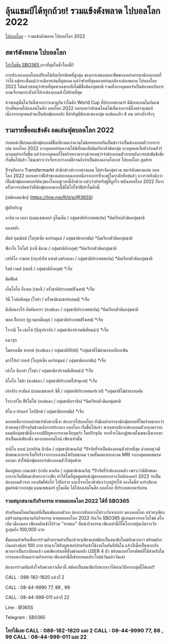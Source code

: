 # ลุ้นแชมป์ได้ทุกถ้วย! รวมแข้งดังพลาด ไปบอลโลก 2022

[ไปบอลโลก]( https://sbobet.sbo365.com/players-missing-worldcup/ ) - รวมแข้งดังพลาด ไปบอลโลก 2022

## สตาร์ดังพลาด ไปบอลโลก

[โปรโมชั่น SBO365 ]( https://sbobet.sbo365.com/promotion_sbobet/ ) แรงที่สุดในชั่วโมงนี้!!

การประลองบอลโลกเปรียบได้กับเกียรติยศที่สูงสุด ของการเล่นบอลอาชีพของเหล่าบรรดานักเตะเลยก็ว่าได้ แม้กระนั้นแม้ว่าจะมีการเล่นที่สุดยอด แต่ว่าท้ายที่สุดหลายท่านกลับจะต้องพลาด ไปบอลโลก 2022 โน่นด้วยเหตุว่าท้ายที่สุดพวกเขากลับไม่มีชื่อติดกลุ่มชาติ รวมทั้งบางบุคคลจำเป็นต้องพบกับการบาดเจ็บจนกระทั่งทำให้จะต้องถอนตัวไปท้ายที่สุด

ด้วยเหตุนั้นในวันนี้พวกเราจะมาดูกันว่าในศึก World Cup ที่ประเทศกาตาร์ มีนักเตะคนใดกันแน่บ้างที่พลาดไปลงเล่นในศึก บอลโลก 2022 บอกเลยว่าถ้าคนไหนได้เห็นจะควรมีอึ้งอย่างแน่แท้ เนื่องจากทุกคนล้วนเป็นนักฟุตบอลดัง ที่สำคัญมีนักเตะของกลุ่ม หงส์แดงถึง 4 คน  อย่างยิ่งจริงๆ

## รวมรายชื่ออแข้งดัง อดเล่นฟุตบอลโลก 2022

ก่อนหน้าที่ผ่านมานักฟุตบอลมีชื่อเสียงคนจำนวนไม่น้อยทยอยกันเป็นข่าวจำเป็นต้องถอนตัวจากการเล่น บอลโลก 2022 บางบุคคลทำผลงานได้ดีเยี่ยมกลับผิดเรียกตัวติดกลุ่ม บางบุคคลเจ็บตัวก่อนทัวร์นาเมนต์จะเริ่มขึ้น แต่ว่าบางบุคคลก็โชคร้ายเอามากๆด้วยเหตุว่าจำต้องถอนตัวภายหลังการแข่งขันชิงชัยเริ่มขึ้นไปแล้ว โน่นเพราะว่าเจ็บระหว่างลงฝึกจนถึงจำเป็นต้องคลาดโอกาส ไปบอลโลก สุดท้าย

ปัจจุบันทาง Transfermarkt สำนักข่าวดังจากต่างแดน ได้ทำจัดกลุ่มรวม สตาร์ดังพลาดเล่น บอลโลก 2022 บอกเลยว่าฝีเท้าของแต่ละคนนอกเหนือจากการที่จะอยู่ในระดับท็อปแล้ว บางรายยังนับว่าเป็นนักฟุตบอลเบอร์ต้นๆของโลกอยู่เวลานี้อีกด้วย แน่ๆว่าสำหรับผู้ที่ถูกใจ พนันบอลโลก 2022 ก็บางครั้งอาจจะผิดหวังที่นักฟุตบอลพวกนี้มิได้ไปโชว์ฝีเท้าในศึกนี้

[สมัครสมาชิก] (https://line.me/R/ti/p/@365S)

ผู้เฝ้าประตู

ดาบิด เด เคอา (แมนเชสเตอร์ ยูไนเต็ด / กลุ่มชาติประเทศสเปน) *ผิดเรียกตัวติดกลุ่มชาติ

แผงหลัง

มัตส์ ฮุมเมิลส์ (โบรุสเซีย ดอร์ทมุนด์ / กลุ่มชาติเยอรมัน) *ผิดเรียกตัวติดกลุ่มชาติ

ฟิกาโย โทโมริ (เอซี มิลาน / กลุ่มชาติอังกฤษ) *ผิดเรียกตัวติดกลุ่มชาติ

เซร์คิโอ รามอส (กรุงปารีส แซงต์ แชร์กแมง / กลุ่มชาติประเทศสเปน) *ผิดเรียกตัวติดกลุ่มชาติ

รีสต์ เจมส์ (เชลซี / กลุ่มชาติอังกฤษ) *เจ็บ

มิดฟิลด์

เอ็นโกโล ก็องเต (เชลซี / ครั้งชาติประเทศฝรั่งเศส) *เจ็บ

จินี่ ไวล์ดนัลดุม (โรม่า / ครั้งชาติเนเธอร์แลนด์) *เจ็บ

ติเตียนอาโก้ อัลคันทารา (หงส์แดง / กลุ่มชาติประเทศสเปน) *ผิดเรียกตัวติดกลุ่มชาติ

พอล ป็อกบา (ยูเวนเหม็นตุส / กลุ่มชาติประเทศฝรั่งเศส) *เจ็บ

โจวานี โล เซลโซ (บีญาร์เรอัล / กลุ่มชาติอาร์เจนติเตียนน่า) *เจ็บ

แนวรุก

โมฮาเหม็ด ซาลาห์ (หงส์แดง / กลุ่มชาติอียิปต์) *กลุ่มชาติไม่ผ่านรอบเลือกเฟ้น

มาร์โก้เก๋ รอยส์ (โบรุสเซีย ดอร์ทมุนด์ / กลุ่มชาติเยอรมัน) *เจ็บ

เปาโล ดีบาล่า (โรม่า / กลุ่มชาติอาร์เจนติเตียนน่า) *เจ็บ

ดิโอโก โชต้า (หงส์แดง / กลุ่มชาติประเทศโปรตุเกส) *เจ็บ

เอ้อร์ลิง ฮาลันด์ (แมนเชสเตอร์ ซิตี้ / กลุ่มชาติประเทศนอร์เวย์) *กลุ่มชาติไม่ผ่านรอบคัด

โรกางร์โต ฟีร์ไม่โน่ (หงส์แดง / กลุ่มชาติบราซิล) *ผิดเรียกตัวติดกลุ่มชาติ

ติโม แวร์เนอร์ ไลป์ซิกข์ / กลุ่มชาติเยอรมัน) *เจ็บ

นอกเหนือจากเหล่าสตาร์ดังพวกนี้จะ ต้องการไปบอลโลก ยังมีเหล่าบรรดานักฟุตบอลที่โชคร้ายมากกว่า ด้วยเหตุว่าปัจจุบันข้างหลังการประลอง บอลโลก เริ่มขึ้นไปแล้ว พวกเขากลับจะต้องถอนตัวออกมาจากแคมป์กลุ่มชาติเนื่องจากมีปัญหาการบาดเจ็บรุมเร้า โดยปัจจุบัน จากที่จะได้ลงสู่สนามในขณะนี้พวกเขาทำเป็นแค่เพียงนั่ง มองบอลออนไลน์ เพียงเท่านั้น

ซาดิโอ มาเน่ (บาเยิร์น มิวนิค / กลุ่มชาติเซเนกัล) *ปัจจัยที่จำเป็นต้องถอนตัวท้ายที่สุด ด้วยเหตุว่ามีลักษณะอาการเจ็บเรื้อรังจากการลงเล่นให้กับสมาคม รวมทั้งผลแสกกลางน MRI จากกลุ่มหมอชมรมออกมา ทำให้นักฟุตบอลจำต้องถอนตัวไปสุดท้าย

ติดอยู่ขอบ เบนเซม่า (เรอัล มาดริด / กลุ่มชาติเซเนกัล) *ปัจจัยที่จำต้องถอนตัว เพราะว่ามีลักษณะอาการเจ็บที่ต้นขาซ้ายระหว่างฝึก ทำให้ในที่สุดศูนย์หน้าผู้ครอบครองรางวัลบัลลงดอร์ 2022 จำเป็นต้องถอนตัวจาก กองทัพยี่ห้อไก่ ไปอีกราย และก็จากโควต้าช่องว่างอยู่ทำให้ อองโตนี่ย์ มาร์กสิยาล ศูนย์หน้าจากกลุ่ม แมนเชสเตอร์ ยูไนเต็ด ได้ไปลงเล่นในศึก บอลโลก ที่ประเทศกาตาร์แทน

### รวมสนุกสนานกับกิจกรรม ทายผลบอลโลก 2022 ได้ที่ SBO365

สำหรับคนไหนกันแน่ที่เป็นแฟนบอลตัวยง ต้องการยังอยากได้รางวัลจากการ มองบอลโลก กล้วยๆเพียงแต่ร่วมสนุกสนานกับกิจกรรม ทายผลบอลโลก 2022 กับเว็บ SBO365 ผู้แทนตรงจากเว็บไซต์ สโบเบ็ต เมืองนอก เพียงคลิกเข้าไปร่วม ‘’ทายผล’’ ที่หน้ากิจกรรม เพียงเท่านี้ก็ได้โอกาสลุ้นเงินรางวัลสูงสุดถึง 100,000 บาท

ขั้นตอนสำหรับเพื่อการร่วมกิจกรรมทำเป็นกล้วยๆเพียงแต่สมัครเป็นสมาชิกใหม่กับพวกเรา พร้อมฝากเงินอย่างน้อย 100 บาท ท่านจะได้รับยูสเซอร์สำหรับเข้าใช้งานในทันทีทันใด แล้วก็เมื่อเป็นพวกกับพวกเราเป็นระเบียบแล้ว แค่เพียงทำเลที่ตั้งขด้านหลัง USER 4 ตัว พร้อมเบอร์โทรศัพท์ที่ใช้สำหรับในการลงทะเบียนมาร่วมกิจกรรม เพียงเท่านี้ก็เข้าทายผลประโยชน์วันแล้ววันเล่า

ต้องการร่วมบันเทิงใจกับพวกเราเดี๋ยวนี้ สมัครเป็นสมาชิกกับพวกเราได้ตามวิถีทางกลุ่มนี้ได้เลย!!

CALL : 088-182-1820 แล้วก็ 2

CALL : 08-44-9990 77, 88 , 99

CALL : 08-44-999-011 แล้วก็ 22

Line : @365S

Telegram : SB0365

### โทรได้เลย  CALL : 088-182-1820 และ 2 CALL : 08-44-9990 77, 88 , 99 CALL : 08-44-999-011 และ 22
